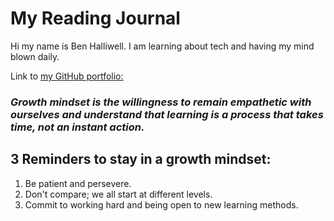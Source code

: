 # My Reading Journal

Hi my name is Ben Halliwell. I am learning about tech and having my mind blown daily.

Link to [my GitHub portfolio:](https://github.com/halliwellb)

### *Growth mindset is the willingness to remain empathetic with ourselves and understand that learning is a process that takes time, not an instant action.*

## 3 Reminders to stay in a growth mindset:

1. Be patient and persevere.
2. Don't compare; we all start at different levels.
3. Commit to working hard and being open to new learning methods.
